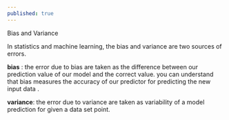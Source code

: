 ```yaml
---
published: true
---
```


<script type="text/javascript" src="http://cdn.mathjax.org/mathjax/latest/MathJax.js?config=default"></script>

Bias and Variance
 
   In statistics and machine learning, the bias and variance are two sources of errors.
  
  **bias** : the error due to bias are taken as the difference between our prediction value of our model and the correct value. you can understand that bias measures the accuracy of our predictor for predicting the new input data .
  
  **variance**: the error due to variance are taken as variability of a model prediction for given a data set point. 